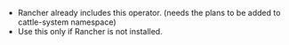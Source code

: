 - Rancher already includes this operator. (needs the plans to be added to cattle-system namespace)
- Use this only if Rancher is not installed.
